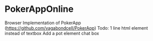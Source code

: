 # PokerAppOnline
Browser Implementation of PokerApp (https://github.com/vagabondcell/PokerApp)
Todo:
    1 line html element instead of textbox
    Add a pot element
    chat box


